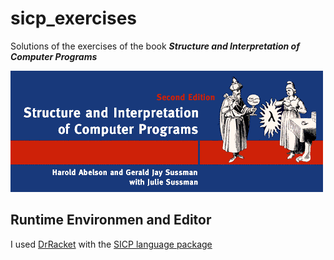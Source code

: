 # sicp_exercises
Solutions of the exercises of the book **_Structure and Interpretation of Computer Programs_**

<img src="main-banner.gif">

## Runtime Environmen and Editor
I used [DrRacket](https://racket-lang.org/) with the [SICP language package](http://www.neilvandyke.org/racket/sicp/)
